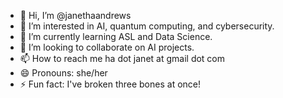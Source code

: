 - 👋 Hi, I’m @janethaandrews
- 👀 I’m interested in AI, quantum computing, and cybersecurity.
- 🌱 I’m currently learning ASL and Data Science.
- 💞️ I’m looking to collaborate on AI projects.
- 📫 How to reach me ha dot janet at gmail dot com
- 😄 Pronouns: she/her
- ⚡ Fun fact: I've broken three bones at once!

<!---
janethaandrews/janethaandrews is a ✨ special ✨ repository because its `README.md` (this file) appears on your GitHub profile.
You can click the Preview link to take a look at your changes.
--->
